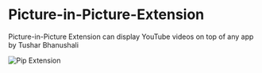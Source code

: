 # Picture-in-Picture-Extension
Picture-in-Picture Extension can display YouTube videos on top of any app by Tushar Bhanushali

![Pip Extension](https://github.com/tusharbhanushali02/Picture-in-Picture-Extension/assets/66898278/6b39db98-c075-4529-8078-e3b19860c963)
